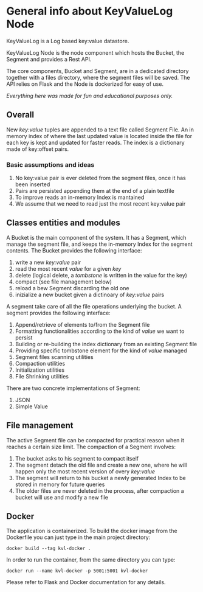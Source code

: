 # General info about KeyValueLog Node

KeyValueLog is a Log based key:value datastore.

KeyValueLog Node is the node component which hosts the Bucket, the Segment and provides a Rest API.

The core components, Bucket and Segment, are in a dedicated directory together with a files directory, where the segment files will be saved.
The API relies on Flask and the Node is dockerized for easy of use.

*Everything here was made for fun and educational purposes only.*

## Overall
New *key:value* tuples are appended to a text file called Segment File.
An in memory index of where the last updated value is located inside the file for each key is kept and updated for faster reads. 
The index is a dictionary made of key:offset pairs.

### Basic assumptions and ideas 
1. No key:value pair is ever deleted from the segment files, once it has been inserted
2. Pairs are persisted appending them at the end of a plain textfile 
3. To improve reads an in-memory Index is mantained
4. We assume that we need to read just the most recent key:value pair

## Classes entities and modules
A Bucket is the main component of the system. It has a Segment, which manage the segment file, and keeps the in-memory Index for the segment contents. 
The Bucket provides the following interface:
1. write a new *key:value* pair
2. read the most recent *value* for a given *key*
3. delete (logical delete, a *tombstone* is written in the value for the key)
4. compact (see file management below)
5. reload a bew Segment discarding the old one
6. inizialize a new bucket given a dictinoary of *key:value* pairs

A segment take care of all the file operations underlying the bucket. A segment provides the following interface:
1. Append/retrieve of elements to/from the Segment file
2. Formatting functionalities according to the kind of *value* we want to persist
3. Building or re-building the index dictionary from an existing Segment file
4. Providing specific tombstone element for the kind of *value* managed 
5. Segment files scanning utilities 
6. Compaction utilities
7. Initialization utilities
8. File Shrinking utilities

There are two concrete implementations of Segment:
1. JSON
2. Simple Value

## File management
The active Segment file can be compacted for practical reason when it reaches a certain size limit. The compaction of a Segment involves:
1. The bucket asks to his segment to compact itself
2. The segment detach the old file and create a new one, where he will happen only the most recent version of overy *key:value*
3. The segment will return to his bucket a newly generated Index to be stored in memory for future queries
4. The older files are never deleted in the process, after compaction a bucket will use and modify a new file

## Docker
The application is containerized. 
To build the docker image from the Dockerfile you can just type in the main project directory:
```
docker build --tag kvl-docker .
```
In order to run the container, from the same directory you can type:
```
docker run --name kvl-docker -p 5001:5001 kvl-docker
```
Please refer to Flask and Docker documentation for any details.
